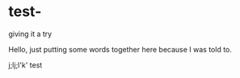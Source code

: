 # test-
giving it a try

Hello, just putting some words together here because I was told to.


j;lj;l'k' test
